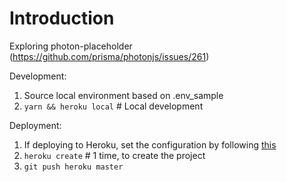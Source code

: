# Introduction

Exploring photon-placeholder (https://github.com/prisma/photonjs/issues/261)

Development:

1. Source local environment based on .env_sample
1. `yarn && heroku local` # Local development

Deployment: 

1. If deploying to Heroku, set the configuration by following [this](https://devcenter.heroku.com/articles/config-vars)
1. `heroku create` # 1 time, to create the project
1. `git push heroku master`
